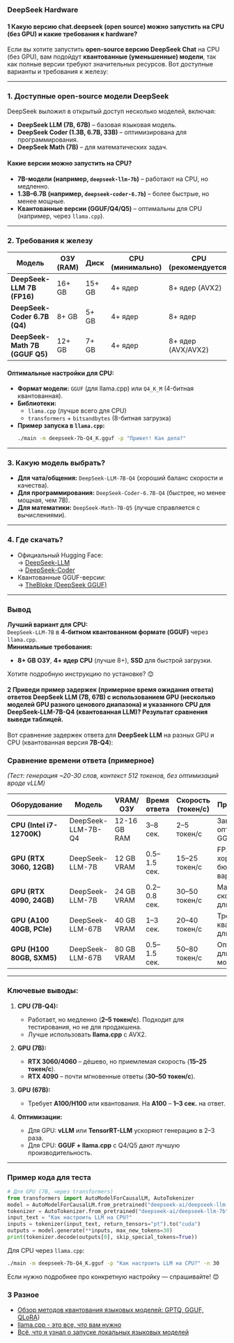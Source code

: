 ### DeepSeek Hardware
#### 1 Какую версию chat.deepseek (open source) можно запустить на CPU (без GPU) и какие требования к hardware?

Если вы хотите запустить **open-source версию DeepSeek Chat** на CPU (без GPU), вам подойдут **квантованные (уменьшенные) модели**, так как полные версии требуют значительных ресурсов. Вот доступные варианты и требования к железу:

---

### **1. Доступные open-source модели DeepSeek**
DeepSeek выложил в открытый доступ несколько моделей, включая:
- **DeepSeek LLM (7B, 67B)** – базовая языковая модель.
- **DeepSeek Coder (1.3B, 6.7B, 33B)** – оптимизирована для программирования.
- **DeepSeek Math (7B)** – для математических задач.

#### **Какие версии можно запустить на CPU?**
- **7B-модели (например, `deepseek-llm-7b`)** – работают на CPU, но медленно.
- **1.3B–6.7B (например, `deepseek-coder-6.7b`)** – более быстрые, но менее мощные.
- **Квантованные версии (GGUF/Q4/Q5)** – оптимальны для CPU (например, через `llama.cpp`).

---

### **2. Требования к железу**
| Модель          | ОЗУ (RAM) | Диск  | CPU (минимально) | CPU (рекомендуется) |
|----------------|----------|-------|------------------|---------------------|
| **DeepSeek-LLM 7B (FP16)** | 16+ GB   | 15+ GB | 4+ ядер          | 8+ ядер (AVX2)      |
| **DeepSeek-Coder 6.7B (Q4)** | 8+ GB    | 5+ GB  | 4+ ядер          | 8+ ядер             |
| **DeepSeek-Math 7B (GGUF Q5)** | 12+ GB   | 7+ GB  | 4+ ядер          | 8+ ядер (AVX/AVX2)  |

#### **Оптимальные настройки для CPU:**
- **Формат модели:** `GGUF` (для llama.cpp) или `Q4_K_M` (4-битная квантованная).  
- **Библиотеки:**  
  - `llama.cpp` (лучше всего для CPU)  
  - `transformers` + `bitsandbytes` (8-битная загрузка)  
- **Пример запуска в `llama.cpp`:**
  ```bash
  ./main -m deepseek-7b-Q4_K.gguf -p "Привет! Как дела?"
  ```

---

### **3. Какую модель выбрать?**
- **Для чата/общения:** `DeepSeek-LLM-7B-Q4` (хороший баланс скорости и качества).  
- **Для программирования:** `DeepSeek-Coder-6.7B-Q4` (быстрее, но менее мощная, чем 7B).  
- **Для математики:** `DeepSeek-Math-7B-Q5` (лучше справляется с вычислениями).  

---

### **4. Где скачать?**
- Официальный Hugging Face:  
  → [DeepSeek-LLM](https://huggingface.co/deepseek-ai)  
  → [DeepSeek-Coder](https://huggingface.co/deepseek-ai/deepseek-coder)  
- Квантованные GGUF-версии:  
  → [TheBloke (DeepSeek GGUF)](https://huggingface.co/TheBloke)  

---

### **Вывод**  
**Лучший вариант для CPU:**  
`DeepSeek-LLM-7B` в **4-битном квантованном формате (GGUF)** через `llama.cpp`.  
**Минимальные требования:**  
- **8+ GB ОЗУ**, **4+ ядер CPU** (лучше 8+), **SSD** для быстрой загрузки.  

Хотите подробную инструкцию по установке? 😊

#### 2 Приведи пример задержек (примерное время ожидания ответа) ответов DeepSeek LLM (7B, 67B) с использованием GPU (несколько моделей GPU разного ценового диапазона) и указанного CPU для DeepSeek-LLM-7B-Q4 (квантованная LLM)? Результат сравнения выведи таблицей.

Вот сравнение задержек ответа для **DeepSeek LLM** на разных GPU и CPU (квантованная версия **7B-Q4**):  

### **Сравнение времени ответа (примерное)**  
*(Тест: генерация ~20-30 слов, контекст 512 токенов, без оптимизаций вроде vLLM)*  

| **Оборудование**               | **Модель**            | **VRAM/ОЗУ** | **Время ответа** | **Скорость (токен/с)** | **Примечания**                     |
|-------------------------------|----------------------|-------------|------------------|----------------------|-----------------------------------|
| **CPU (Intel i7-12700K)**     | DeepSeek-LLM-7B-Q4   | 12-16 GB RAM | 3–8 сек.         | 2–5 токен/с         | Зависит от оптимизации GGUF.      |
| **GPU (RTX 3060, 12GB)**      | DeepSeek-LLM-7B      | 12 GB VRAM  | 0.5–1.5 сек.     | 15–25 токен/с       | FP16, хороший бюджетный вариант.  |
| **GPU (RTX 4090, 24GB)**      | DeepSeek-LLM-7B      | 24 GB VRAM  | 0.2–0.8 сек.     | 30–50 токен/с       | Макс. скорость для 7B.            |
| **GPU (A100 40GB, PCIe)**     | DeepSeek-LLM-67B     | 40 GB VRAM  | 1–3 сек.         | 20–40 токен/с       | Требует квантования для 67B.      |
| **GPU (H100 80GB, SXM5)**     | DeepSeek-LLM-67B     | 80 GB VRAM  | 0.5–1.5 сек.     | 50–80 токен/с       | Оптимально для больших моделей.  |

---

### **Ключевые выводы:**  
1. **CPU (7B-Q4):**  
   - Работает, но медленно (**2–5 токен/с**). Подходит для тестирования, но не для продакшена.  
   - Лучше использовать **llama.cpp** с AVX2.  

2. **GPU (7B):**  
   - **RTX 3060/4060** – дёшево, но приемлемая скорость (**15–25 токен/с**).  
   - **RTX 4090** – почти мгновенные ответы (**30–50 токен/с**).  

3. **GPU (67B):**  
   - Требует **A100/H100** или квантования. На **A100** – **1–3 сек.** на ответ.  

4. **Оптимизации:**  
   - Для GPU: **vLLM** или **TensorRT-LLM** ускоряют генерацию в 2–3 раза.  
   - Для CPU: **GGUF + llama.cpp** с Q4/Q5 дают лучшую производительность.  

---

### **Пример кода для теста**  
```python
# Для GPU (7B, через transformers)
from transformers import AutoModelForCausalLM, AutoTokenizer
model = AutoModelForCausalLM.from_pretrained("deepseek-ai/deepseek-llm-7b", device_map="auto")
tokenizer = AutoTokenizer.from_pretrained("deepseek-ai/deepseek-llm-7b")
input_text = "Как настроить LLM на CPU?"
inputs = tokenizer(input_text, return_tensors="pt").to("cuda")
outputs = model.generate(**inputs, max_new_tokens=30)
print(tokenizer.decode(outputs[0], skip_special_tokens=True))
```

Для CPU через `llama.cpp`:  
```bash
./main -m deepseek-7b-Q4_K.gguf -p "Как настроить LLM на CPU?" -n 30
```

Если нужно подробнее про конкретную настройку — спрашивайте! 😊

### 3 Разное
- [Обзор методов квантования языковых моделей: GPTQ, GGUF, QLoRA](https://matakov.com/obzor-metodov-kvantovaniya-yazykovyx-modelej-gptq-gguf-qlora/#:~:text=GGUF%20%E2%80%94%20%D1%8D%D1%82%D0%BE%20%D1%81%D0%BF%D0%B5%D1%86%D0%B8%D0%B0%D0%BB%D1%8C%D0%BD%D1%8B%D0%B9%20%D1%84%D0%BE%D1%80%D0%BC%D0%B0%D1%82%2C%20%D1%80%D0%B0%D0%B7%D1%80%D0%B0%D0%B1%D0%BE%D1%82%D0%B0%D0%BD%D0%BD%D1%8B%D0%B9,MacBook%2C%20ARM%2C%20Raspberry%20Pi))
- [llama.cpp - это все, что вам нужно](https://www.reddit.com/r/LocalLLaMA/comments/1j417qh/llamacpp_is_all_you_need/?tl=ru)
- [Всё, что я узнал о запуске локальных языковых моделей](https://habr.com/ru/companies/ncloudtech/articles/878096/)
